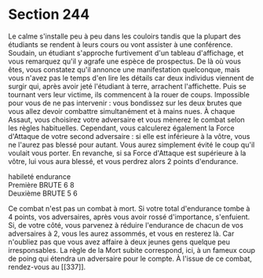 # Section 244

Le calme s'installe peu à peu dans les couloirs tandis que la plupart des étudiants se rendent à leurs cours ou vont assister à une conférence. Soudain, un étudiant s'approche furtivement d'un tableau d'affichage, et vous remarquez qu'il y agrafe une espèce de prospectus. De là où vous êtes, vous constatez qu'il annonce une manifestation quelconque, mais vous n'avez pas le temps d'en lire les détails car deux individus viennent de surgir qui, après avoir jeté l'étudiant à terre, arrachent l'affichette. Puis se tournant vers leur victime, ils commencent à la rouer de coups. Impossible pour vous de ne pas intervenir : vous bondissez sur les deux brutes que vous allez devoir combattre simultanément et à mains nues. À chaque Assaut, vous choisirez votre adversaire et vous mènerez le combat selon les règles habituelles. Cependant, vous calculerez également la Force d'Attaque de votre second adversaire : si elle est inférieure à la vôtre, vous ne l'aurez pas blessé pour autant. Vous aurez simplement évité le coup qu'il voulait vous porter. En revanche, si sa Force d'Attaque est supérieure à la vôtre, lui vous aura blessé, et vous perdrez alors 2 points d'endurance.

habileté endurance  
Première BRUTE    6   8  
Deuxième BRUTE    5   6  

Ce combat n'est pas un combat à mort. Si votre total d'endurance tombe à 4 points, vos adversaires, après vous avoir rossé d'importance, s'enfuient. Si, de votre côté, vous parvenez à réduire l'endurance de chacun de vos adversaires à 2, vous les aurez assommés, et vous en resterez là. Car n'oubliez pas que vous avez affaire à deux jeunes gens quelque peu irresponsables. La règle de la Mort subite correspond, ici, à un fameux coup de poing qui étendra un adversaire pour le compte. À l'issue de ce combat, rendez-vous au [[337]].